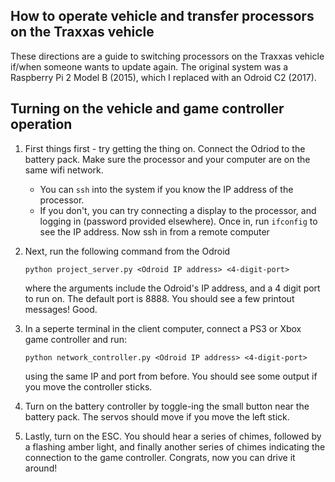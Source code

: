 How to operate vehicle and transfer processors on the Traxxas vehicle
-------------------------------------

These directions are a guide to switching processors on the Traxxas vehicle if/when someone wants to update again. The original system was a Raspberry Pi 2 Model B (2015), which I replaced with an Odroid C2 (2017). 

## Turning on the vehicle and game controller operation

1. First things first - try getting the thing on. Connect the Odriod to the battery pack. Make sure the processor and your computer are on the same wifi network. 
   * You can `ssh` into the system if you know the IP address of the processor.
   * If you don't, you can try connecting a display to the processor, and logging in (password provided elsewhere). Once in, run `ifconfig` to see the IP address. Now ssh in from a remote computer


2. Next, run the following command from the Odroid
	```
	python project_server.py <Odroid IP address> <4-digit-port>
	```
	where the arguments include the Odroid's IP address, and a 4 digit port to run on. The default port is 8888. 
	You should see a few printout messages! Good.


3. In a seperte terminal in the client computer, connect a PS3 or Xbox game controller and run:
	```
	python network_controller.py <Odroid IP address> <4-digit-port>
	```
	using the same IP and port from before. You should see some output if you move the controller sticks.


4. Turn on the battery controller by toggle-ing the small button near the battery pack. The servos should move if you move the left stick.


5. Lastly, turn on the ESC. You should hear a series of chimes, followed by a flashing amber light, and finally another series of chimes indicating the connection to the game controller. Congrats, now you can drive it around!